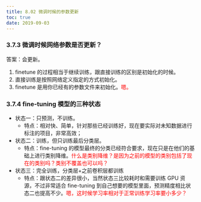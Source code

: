 ```yaml
---
title: 8.02 微调时候的参数更新
toc: true
date: 2019-09-03
---
```


### 3.7.3 微调时候网络参数是否更新？

答案：会更新。

1. finetune 的过程相当于继续训练，跟直接训练的区别是初始化的时候。
2. 直接训练是按照网络定义指定的方式初始化。
3. finetune 是用你已经有的参数文件来初始化。<span style="color:red;">嗯。</span>

### 3.7.4 fine-tuning 模型的三种状态
- 状态一：只预测，不训练。
  - 特点：相对快、简单，针对那些已经训练好，现在要实际对未知数据进行标注的项目，非常高效；
- 状态二：训练，但只训练最后分类层。
  - 特点：fine-tuning 的模型最终的分类已经符合要求，现在只是在他们的基础上进行类别降维。<span style="color:red;">什么是类别降维？是因为之前的模型的类别包括了现在的类别吗？类别不覆盖也可以吗？</span>
- 状态三：完全训练，分类层+之前卷积层都训练
  - 特点：跟状态二的差异很小，当然状态三比较耗时和需要训练 GPU 资源，不过非常适合 fine-tuning 到自己想要的模型里面，预测精度相比状态二也提高不少。<span style="color:red;">嗯，这时候学习率相对于正常训练学习率要小多少？</span>
